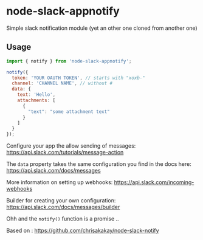 # node-slack-appnotify

Simple slack notification module (yet an other one cloned from another one)

## Usage

```javascript
import { notify } from 'node-slack-appnotify';

notify({
  token: 'YOUR OAUTH TOKEN', // starts with "xoxb-"
  channel: 'CHANNEL NAME', // without #
  data: {
    text: 'Hello',
    attachments: [
      {
        "text": "some attachment text"
      }
    ] 
  }
});
```
Configure your app the allow sending of messages: https://api.slack.com/tutorials/message-action

The `data` property takes the same configuration you find in the docs here: https://api.slack.com/docs/messages

More information on setting up webhooks: https://api.slack.com/incoming-webhooks

Builder for creating your own configuration: https://api.slack.com/docs/messages/builder

Ohh and the `notify()` function is a promise ..

Based on : https://github.com/chrisakakay/node-slack-notify

